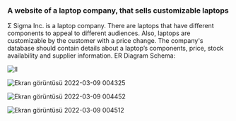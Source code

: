 <h3> A website of a laptop company, that sells customizable laptops </h3>



Σ Sigma Inc. is a laptop company. There are laptops that have different components to
appeal to different audiences. Also, laptops are customizable by the customer with a price
change. The company's database should contain details about a laptop’s components,
price, stock availability and supplier information.
ER Diagram Schema:


![ll](https://user-images.githubusercontent.com/77552205/157330309-ea91f26e-f836-4d53-8384-797f80490db7.jpg)



![Ekran görüntüsü 2022-03-09 004325](https://user-images.githubusercontent.com/77552205/157330390-246a82dc-3435-4e68-a648-53ced4e8ce01.jpg)





![Ekran görüntüsü 2022-03-09 004452](https://user-images.githubusercontent.com/77552205/157330726-42a44cd4-d8d1-4c13-aa8f-299210e37eff.jpg)





![Ekran görüntüsü 2022-03-09 004512](https://user-images.githubusercontent.com/77552205/157330767-8e0b35ab-57ff-4d16-8e2f-fdac950d7fac.jpg)
